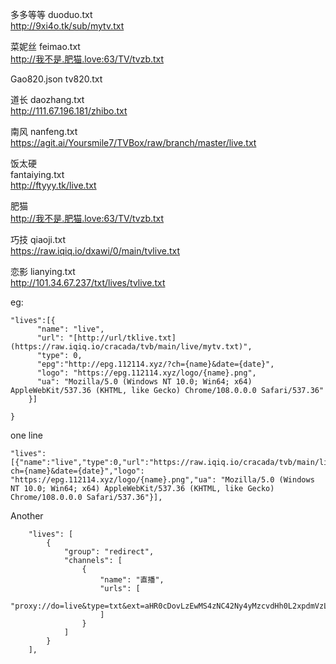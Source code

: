 多多等等 duoduo.txt    
http://9xi4o.tk/sub/mytv.txt


菜妮丝 feimao.txt  
http://我不是.肥猫.love:63/TV/tvzb.txt  

Gao820.json tv820.txt  

道长 daozhang.txt  
http://111.67.196.181/zhibo.txt

南风 nanfeng.txt  
https://agit.ai/Yoursmile7/TVBox/raw/branch/master/live.txt

饭太硬   
fantaiying.txt  
http://ftyyy.tk/live.txt

肥猫  
http://我不是.肥猫.love:63/TV/tvzb.txt  

巧技 qiaoji.txt  
https://raw.iqiq.io/dxawi/0/main/tvlive.txt


恋影 lianying.txt  
http://101.34.67.237/txt/lives/tvlive.txt



eg:
 
```
"lives":[{
      "name": "live",
      "url": "[http://url/tklive.txt](https://raw.iqiq.io/cracada/tvb/main/live/mytv.txt)",
      "type": 0,
      "epg":"http://epg.112114.xyz/?ch={name}&date={date}",
      "logo": "https://epg.112114.xyz/logo/{name}.png",
      "ua": "Mozilla/5.0 (Windows NT 10.0; Win64; x64) AppleWebKit/537.36 (KHTML, like Gecko) Chrome/108.0.0.0 Safari/537.36"
    }]

}
```

one line

```
"lives":[{"name":"live","type":0,"url":"https://raw.iqiq.io/cracada/tvb/main/live/mytv.txt","playerType":1,"epg":"http://epg.112114.xyz/?ch={name}&date={date}","logo": "https://epg.112114.xyz/logo/{name}.png","ua": "Mozilla/5.0 (Windows NT 10.0; Win64; x64) AppleWebKit/537.36 (KHTML, like Gecko) Chrome/108.0.0.0 Safari/537.36"}],

```

Another

```
    "lives": [
        {
            "group": "redirect",
            "channels": [
                {
                    "name": "直播",
                    "urls": [
                        "proxy://do=live&type=txt&ext=aHR0cDovLzEwMS4zNC42Ny4yMzcvdHh0L2xpdmVzL3R2bGl2ZS50eHQ="
                    ]
                }
            ]
        }
    ],
```    
